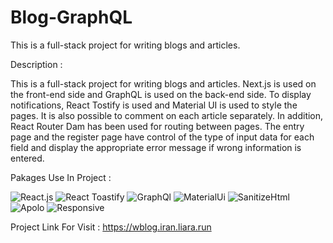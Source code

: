 # Blog-GraphQL
This is a full-stack project for writing blogs and articles.

Description :

This is a full-stack project for writing blogs and articles. Next.js is used on the front-end side and GraphQL is used on the back-end side. To display notifications, React Tostify is used and Material UI is used to style the pages. It is also possible to comment on each article separately. In addition, React Router Dam has been used for routing between pages. The entry page and the register page have control of the type of input data for each field and display the appropriate error message if wrong information is entered.

Pakages Use In Project :

![React.js](https://img.shields.io/badge/React.js-EF2D5E)
![React Toastify](https://img.shields.io/badge/React-Toastify-EF2D5E)
![GraphQl](https://img.shields.io/badge/GraphQl-EF2D5E)
![MaterialUi](https://img.shields.io/badge/Material%20Ui-EF2D5E)
![SanitizeHtml](https://img.shields.io/badge/Sanitize%20Html-EF2D5E)
![Apolo](https://img.shields.io/badge/Apolo-EF2D5E)
![Responsive](https://img.shields.io/badge/Responsive-EF2D5E)

Project Link For Visit :
https://wblog.iran.liara.run
